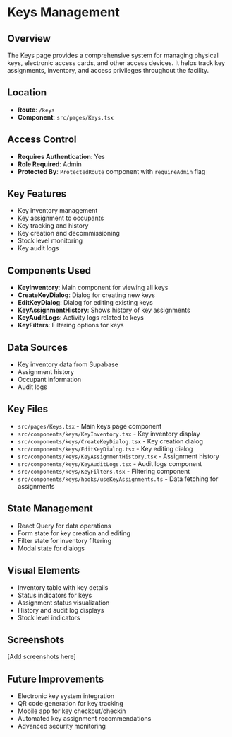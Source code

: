 
# Keys Management

## Overview
The Keys page provides a comprehensive system for managing physical keys, electronic access cards, and other access devices. It helps track key assignments, inventory, and access privileges throughout the facility.

## Location
- **Route**: `/keys`
- **Component**: `src/pages/Keys.tsx`

## Access Control
- **Requires Authentication**: Yes
- **Role Required**: Admin
- **Protected By**: `ProtectedRoute` component with `requireAdmin` flag

## Key Features
- Key inventory management
- Key assignment to occupants
- Key tracking and history
- Key creation and decommissioning
- Stock level monitoring
- Key audit logs

## Components Used
- **KeyInventory**: Main component for viewing all keys
- **CreateKeyDialog**: Dialog for creating new keys
- **EditKeyDialog**: Dialog for editing existing keys
- **KeyAssignmentHistory**: Shows history of key assignments
- **KeyAuditLogs**: Activity logs related to keys
- **KeyFilters**: Filtering options for keys

## Data Sources
- Key inventory data from Supabase
- Assignment history
- Occupant information
- Audit logs

## Key Files
- `src/pages/Keys.tsx` - Main keys page component
- `src/components/keys/KeyInventory.tsx` - Key inventory display
- `src/components/keys/CreateKeyDialog.tsx` - Key creation dialog
- `src/components/keys/EditKeyDialog.tsx` - Key editing dialog
- `src/components/keys/KeyAssignmentHistory.tsx` - Assignment history
- `src/components/keys/KeyAuditLogs.tsx` - Audit logs component
- `src/components/keys/KeyFilters.tsx` - Filtering component
- `src/components/keys/hooks/useKeyAssignments.ts` - Data fetching for assignments

## State Management
- React Query for data operations
- Form state for key creation and editing
- Filter state for inventory filtering
- Modal state for dialogs

## Visual Elements
- Inventory table with key details
- Status indicators for keys
- Assignment status visualization
- History and audit log displays
- Stock level indicators

## Screenshots
[Add screenshots here]

## Future Improvements
- Electronic key system integration
- QR code generation for key tracking
- Mobile app for key checkout/checkin
- Automated key assignment recommendations
- Advanced security monitoring
